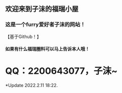 ## 欢迎来到子沫的福瑞小屋
### 这是一个furry爱好者子沫的网站！
【基于Github！】
#### 如果有什么福瑞圈料可以马上告诉本人哦！
# QQ：2200643077，子沫~
*Update 2022.2.11 18:22.
